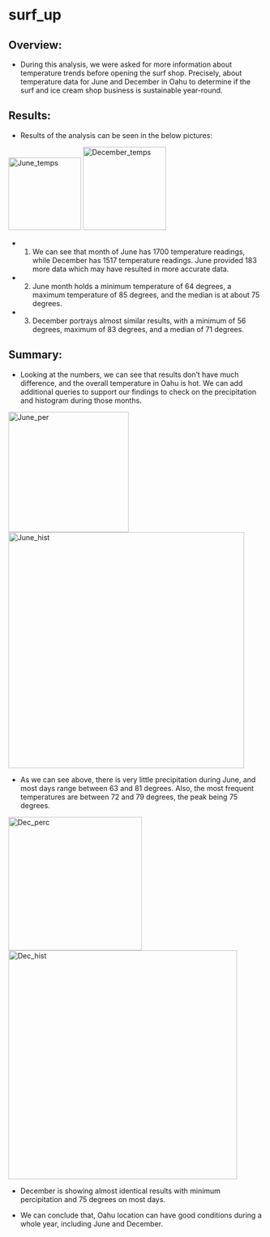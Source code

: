 # surf_up

## Overview:
- During this analysis, we were asked for more information about temperature trends before opening the surf shop. Precisely, about temperature data for June and December in Oahu to determine if the surf and ice cream shop business is sustainable year-round.

## Results:

- Results of the analysis can be seen in the below pictures:

<img width="143" alt="June_temps" src="https://user-images.githubusercontent.com/89552059/185247474-8805f30d-400e-4d20-9260-8d0d262d1652.png">
<img width="164" alt="December_temps" src="https://user-images.githubusercontent.com/89552059/185247484-afa9f6c8-f834-4cbf-a882-b27616738a41.png">

- 1) We can see that month of June has 1700 temperature readings, while December has 1517 temperature readings. June provided 183 more data which may have resulted in more accurate data.
- 2) June month holds a minimum temperature of 64 degrees, a maximum temperature of 85 degrees, and the median is at about 75 degrees.
- 3) December portrays almost similar results, with a minimum of 56 degrees, maximum of 83 degrees, and a median of 71 degrees. 

## Summary:
- Looking at the numbers, we can see that results don’t have much difference, and the overall temperature in Oahu is hot. We can add additional queries to support our findings to check on the precipitation and histogram during those months.

<img width="237" alt="June_per" src="https://user-images.githubusercontent.com/89552059/185265663-e0dcf5a2-6271-4c73-8245-21377f09bc07.png">
<img width="465" alt="June_hist" src="https://user-images.githubusercontent.com/89552059/185265669-4220d024-b647-4f2d-bc69-ad40c775707f.png">

- As we can see above, there is very little precipitation during June, and most days range between 63 and 81 degrees. Also, the most frequent temperatures are between 72 and 79 degrees, the peak being 75 degrees.

<img width="263" alt="Dec_perc" src="https://user-images.githubusercontent.com/89552059/185265674-37cdfce9-8c70-4568-a7b5-0a5a0c4f04bb.png">
<img width="451" alt="Dec_hist" src="https://user-images.githubusercontent.com/89552059/185265678-0a6b9a52-183f-4f15-a4fb-f3f09af30c65.png">

- December is showing almost identical results with minimum percipitation and 75 degrees on most days. 

- We can conclude that, Oahu location can have good conditions during a whole year, including June and December.


